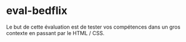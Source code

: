 # eval-bedflix
Le but de cette évaluation est de tester vos compétences dans un gros contexte en passant par le HTML / CSS.

